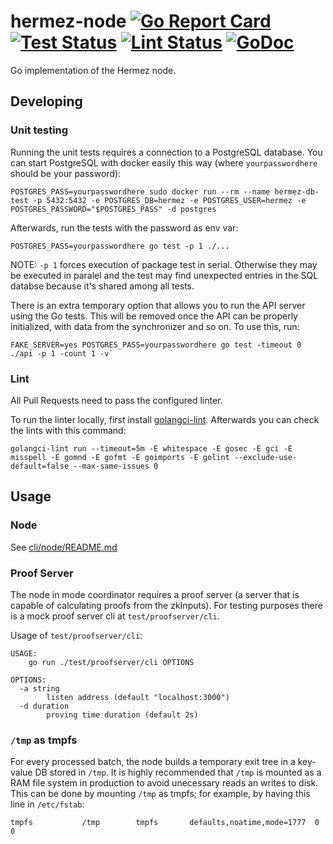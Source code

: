 # hermez-node [![Go Report Card](https://goreportcard.com/badge/github.com/hermeznetwork/hermez-node)](https://goreportcard.com/report/github.com/hermeznetwork/hermez-node) [![Test Status](https://github.com/hermeznetwork/hermez-node/workflows/Test/badge.svg)](https://github.com/hermeznetwork/hermez-node/actions?query=workflow%3ATest) [![Lint Status](https://github.com/hermeznetwork/hermez-node/workflows/Lint/badge.svg)](https://github.com/hermeznetwork/hermez-node/actions?query=workflow%3ALint) [![GoDoc](https://godoc.org/github.com/hermeznetwork/hermez-node?status.svg)](https://godoc.org/github.com/hermeznetwork/hermez-node)

Go implementation of the Hermez node.

## Developing

### Unit testing

Running the unit tests requires a connection to a PostgreSQL database.  You can
start PostgreSQL with docker easily this way (where `yourpasswordhere` should
be your password):

```
POSTGRES_PASS=yourpasswordhere sudo docker run --rm --name hermez-db-test -p 5432:5432 -e POSTGRES_DB=hermez -e POSTGRES_USER=hermez -e POSTGRES_PASSWORD="$POSTGRES_PASS" -d postgres
```

Afterwards, run the tests with the password as env var:

```
POSTGRES_PASS=yourpasswordhere go test -p 1 ./...
```

NOTE: `-p 1` forces execution of package test in serial.  Otherwise they may be
executed in paralel and the test may find unexpected entries in the SQL databse
because it's shared among all tests.

There is an extra temporary option that allows you to run the API server using
the Go tests. This will be removed once the API can be properly initialized,
with data from the synchronizer and so on. To use this, run:

```
FAKE_SERVER=yes POSTGRES_PASS=yourpasswordhere go test -timeout 0  ./api -p 1 -count 1 -v`
```

### Lint

All Pull Requests need to pass the configured linter.

To run the linter locally, first install [golangci-lint](https://golangci-lint.run).  Afterwards you can check the lints with this command:

```
golangci-lint run --timeout=5m -E whitespace -E gosec -E gci -E misspell -E gomnd -E gofmt -E goimports -E golint --exclude-use-default=false --max-same-issues 0
```

## Usage

### Node

See [cli/node/README.md](cli/node/README.md)

### Proof Server

The node in mode coordinator requires a proof server (a server that is capable
of calculating proofs from the zkInputs). For testing purposes there is a mock
proof server cli at `test/proofserver/cli`.

Usage of `test/proofserver/cli`:

```
USAGE:
    go run ./test/proofserver/cli OPTIONS

OPTIONS:
  -a string
        listen address (default "localhost:3000")
  -d duration
        proving time duration (default 2s)
```

### `/tmp` as tmpfs

For every processed batch, the node builds a temporary exit tree in a key-value
DB stored in `/tmp`.  It is highly recommended that `/tmp` is mounted as a RAM
file system in production to avoid unecessary reads an writes to disk.  This
can be done by mounting `/tmp` as tmpfs; for example, by having this line in
`/etc/fstab`:
```
tmpfs			/tmp		tmpfs		defaults,noatime,mode=1777	0 0
```
